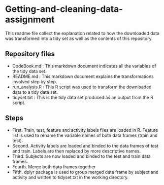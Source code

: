 # Getting-and-cleaning-data-assignment
This readme file collect the explanation related to how the downloaded data was transformed into a tidy set as well as the contents of this repository.

## Repository files
- CodeBook.md : This markdown document indicates all the variables of the tidy data set.
- README.md : This markdown document explains the transformations involved step by step.
- run_analysis.R : This R script was used to transform the downloaded data to a tidy data set.
- tidyset.txt : This is the tidy data set produced as an output from the R script.

## Steps 

- First. Train, test, feature and activity labels files are loaded in R. Feature list is used to rename the variable names of both data frames (train and test).
- Second. Activity labels are loaded and binded to the data frames of test and train. Labels are then replaced by more descriptive names.
- Third. Subjects are now loaded and binded to the test and train data frames.
- Fourth. Merge both data frames together
- Fifth. dplyr package is used to group merged data frame by subject and activity and written to tidyset.txt in the working directory.
